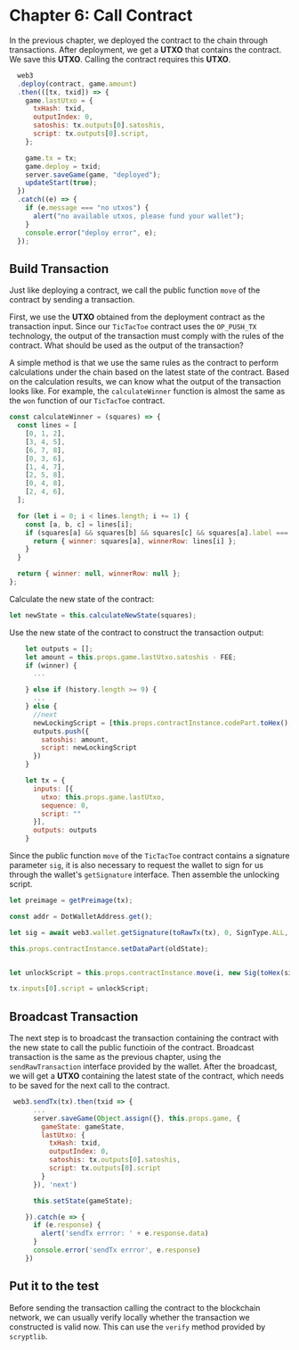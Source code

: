 # Chapter 6: Call Contract

In the previous chapter, we deployed the contract to the chain through transactions. After deployment, we get a **UTXO** that contains the contract. We save this **UTXO**. Calling the contract requires this **UTXO**.

```javascript
  web3
  .deploy(contract, game.amount)
  .then(([tx, txid]) => {
    game.lastUtxo = {
      txHash: txid,
      outputIndex: 0,
      satoshis: tx.outputs[0].satoshis,
      script: tx.outputs[0].script,
    };

    game.tx = tx;
    game.deploy = txid;
    server.saveGame(game, "deployed");
    updateStart(true);
  })
  .catch((e) => {
    if (e.message === "no utxos") {
      alert("no available utxos, please fund your wallet");
    }
    console.error("deploy error", e);
  });
```

## Build Transaction

Just like deploying a contract, we call the public function `move` of the contract by sending a transaction.

First, we use the **UTXO** obtained from the deployment contract as the transaction input. Since our `TicTacToe` contract uses the `OP_PUSH_TX` technology, the output of the transaction must comply with the rules of the contract. What should be used as the output of the transaction?

A simple method is that we use the same rules as the contract to perform calculations under the chain based on the latest state of the contract. Based on the calculation results, we can know what the output of the transaction looks like. For example, the `calculateWinner` function is almost the same as the `won` function of our `TicTacToe` contract.

```javascript
const calculateWinner = (squares) => {
  const lines = [
    [0, 1, 2],
    [3, 4, 5],
    [6, 7, 8],
    [0, 3, 6],
    [1, 4, 7],
    [2, 5, 8],
    [0, 4, 8],
    [2, 4, 6],
  ];

  for (let i = 0; i < lines.length; i += 1) {
    const [a, b, c] = lines[i];
    if (squares[a] && squares[b] && squares[c] && squares[a].label === squares[b].label && squares[a].label === squares[c].label) {
      return { winner: squares[a], winnerRow: lines[i] };
    }
  }

  return { winner: null, winnerRow: null };
};

```

Calculate the new state of the contract:

```javascript
let newState = this.calculateNewState(squares);
```

Use the new state of the contract to construct the transaction output:

```javascript
    let outputs = [];
    let amount = this.props.game.lastUtxo.satoshis - FEE;
    if (winner) {
      ...

    } else if (history.length >= 9) {
      ...
    } else {
      //next
      newLockingScript = [this.props.contractInstance.codePart.toHex(), bsv.Script.fromASM(newState).toHex()].join('');
      outputs.push({
        satoshis: amount,
        script: newLockingScript
      })
    }

    let tx = {
      inputs: [{
        utxo: this.props.game.lastUtxo,
        sequence: 0,
        script: ""
      }],
      outputs: outputs
    }

```

Since the public function `move` of the `TicTacToe` contract contains a signature parameter `sig`, it is also necessary to request the wallet to sign for us through the wallet's `getSignature` interface. Then assemble the unlocking script.

```javascript
let preimage = getPreimage(tx);

const addr = DotWalletAddress.get();

let sig = await web3.wallet.getSignature(toRawTx(tx), 0, SignType.ALL, addr);

this.props.contractInstance.setDataPart(oldState);


let unlockScript = this.props.contractInstance.move(i, new Sig(toHex(sig)), amount, preimage).toHex();

tx.inputs[0].script = unlockScript;

```
 
## Broadcast Transaction

The next step is to broadcast the transaction containing the contract with the new state to call the public functioin of the contract. Broadcast transaction is the same as the previous chapter, using the `sendRawTransaction` interface provided by the wallet. After the broadcast, we will get a **UTXO** containing the latest state of the contract, which needs to be saved for the next call to the contract.


```javascript
 web3.sendTx(tx).then(txid => {
      ...
      server.saveGame(Object.assign({}, this.props.game, {
        gameState: gameState,
        lastUtxo: {
          txHash: txid,
          outputIndex: 0,
          satoshis: tx.outputs[0].satoshis,
          script: tx.outputs[0].script
        }
      }), 'next')

      this.setState(gameState);

    }).catch(e => {
      if (e.response) {
        alert('sendTx errror: ' + e.response.data)
      }
      console.error('sendTx errror', e.response)
    })
```


##  Put it to the test

Before sending the transaction calling the contract to the blockchain network, we can usually verify locally whether the transaction we constructed is valid now. This can use the `verify` method provided by `scryptlib`.

